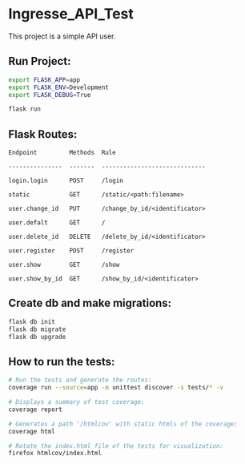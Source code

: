 # Ingresse_API_Test

This project is a simple API user.

## Run Project:
```sh
export FLASK_APP=app
export FLASK_ENV=Development
export FLASK_DEBUG=True

flask run
```

## Flask Routes:
```
Endpoint         Methods  Rule

---------------  -------  -----------------------------

login.login      POST     /login

static           GET      /static/<path:filename>

user.change_id   PUT      /change_by_id/<identificator>

user.defalt      GET      /

user.delete_id   DELETE   /delete_by_id/<identificator>

user.register    POST     /register

user.show        GET      /show

user.show_by_id  GET      /show_by_id/<identificator>
```

## Create db and make migrations:

```sh
flask db init
flask db migrate
flask db upgrade
```

## How to run the tests:

```sh
# Run the tests and generate the routes:
coverage run --source=app -m unittest discover -s tests/* -v

# Displays a summary of test coverage:
coverage report

# Generates a path '/htmlcov' with static htmls of the coverage:
coverage html

# Rotate the index.html file of the tests for visualization:
firefox htmlcov/index.html 
```
